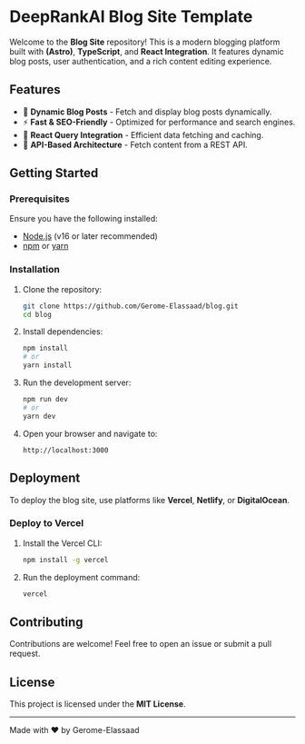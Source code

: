 # DeepRankAI Blog Site Template

Welcome to the **Blog Site** repository! This is a modern blogging platform built with **(Astro)**, **TypeScript**, and **React Integration**. It features dynamic blog posts, user authentication, and a rich content editing experience.

## Features

- 📝 **Dynamic Blog Posts** - Fetch and display blog posts dynamically.
- ⚡ **Fast & SEO-Friendly** - Optimized for performance and search engines.
- 🔄 **React Query Integration** - Efficient data fetching and caching.
- 🚀 **API-Based Architecture** - Fetch content from a REST API.

## Getting Started

### Prerequisites
Ensure you have the following installed:

- [Node.js](https://nodejs.org/) (v16 or later recommended)
- [npm](https://www.npmjs.com/) or [yarn](https://yarnpkg.com/)

### Installation

1. Clone the repository:
   ```sh
   git clone https://github.com/Gerome-Elassaad/blog.git
   cd blog
   ```

2. Install dependencies:
   ```sh
   npm install  
   # or
   yarn install
   ```

3. Run the development server:
   ```sh
   npm run dev  
   # or
   yarn dev
   ```

4. Open your browser and navigate to:
   ```
   http://localhost:3000
   ```

## Deployment

To deploy the blog site, use platforms like **Vercel**, **Netlify**, or **DigitalOcean**.

### Deploy to Vercel

1. Install the Vercel CLI:
   ```sh
   npm install -g vercel
   ```
2. Run the deployment command:
   ```sh
   vercel
   ```

## Contributing

Contributions are welcome! Feel free to open an issue or submit a pull request.

## License

This project is licensed under the **MIT License**.

---

Made with ❤️ by Gerome-Elassaad

